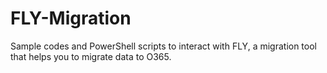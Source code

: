 # FLY-Migration
Sample codes and PowerShell scripts to interact with FLY, a migration tool that helps you to migrate data to O365.
